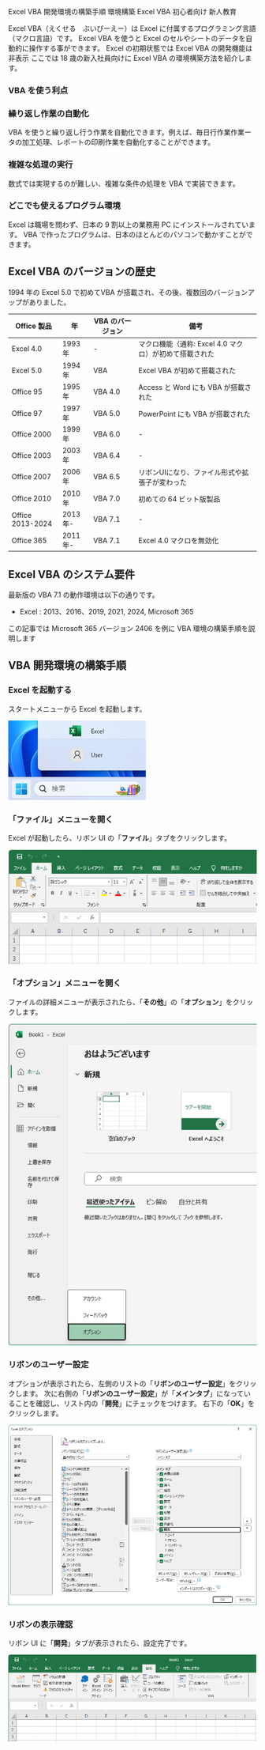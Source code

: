 Excel VBA 開発環境の構築手順
環境構築
Excel VBA
初心者向け
新人教育

Excel VBA（えくせる　ぶいびーえー）は Excel に付属するプログラミング言語（マクロ言語）です。
Excel VBA を使うと Excel のセルやシートのデータを自動的に操作する事ができます。
Excel の初期状態では Excel VBA の開発機能は非表示
ここでは 18 歳の新入社員向けに Excel VBA の環境構築方法を紹介します。

### VBA を使う利点
###  繰り返し作業の自動化
VBA を使うと繰り返し行う作業を自動化できます。例えば、毎日行作業作業ータの加工処理、レポートの印刷作業を自動化することができます。

### 複雑な処理の実行
数式では実現するのが難しい、複雑な条件の処理を VBA で実装できます。

### どこでも使えるプログラム環境
Excel は職場を問わず、日本の 9 割以上の業務用 PC にインストールされています。
VBA で作ったプログラムは、日本のほとんどのパソコンで動かすことができます。

## Excel VBA のバージョンの歴史
1994 年の Excel 5.0 で初めてVBA が搭載され、その後、複数回のバージョンアップがありました。

|Office 製品|年|VBA のバージョン|備考|
|---|---|---|---|
|Excel 4.0|1993 年|-|マクロ機能（通称: Excel 4.0 マクロ）が初めて搭載された|
|Excel 5.0|1994 年|VBA|Excel VBA が初めて搭載された|
|Office 95|1995 年|VBA 4.0|Access と Word にも VBA が搭載された|
|Office 97|1997 年|VBA 5.0|PowerPoint にも VBA が搭載された|
|Office 2000|1999 年|VBA 6.0|-|
|Office 2003|2003 年|VBA 6.4|-|
|Office 2007|2006 年|VBA 6.5|リボンUIになり、ファイル形式や拡張子が変わった|
|Office 2010|2010 年|VBA 7.0|初めての 64 ビット版製品|
|Office 2013-2024|2013年-|VBA 7.1|-|
|Office 365|2011年-|VBA 7.1|Excel 4.0 マクロを無効化|

## Excel VBA のシステム要件
最新版の VBA 7.1 の動作環境は以下の通りです。

- Excel : 2013、2016、2019, 2021, 2024, Microsoft 365

この記事では Microsoft 365 バージョン 2406 を例に VBA 環境の構築手順を説明します

## VBA 開発環境の構築手順
### Excel を起動する
スタートメニューから Excel を起動します。

![](408.png)
### 「ファイル」メニューを開く
Excel が起動したら、リボン UI の「**ファイル**」タブをクリックします。

![](413.png)
### 「オプション」メニューを開く
ファイルの詳細メニューが表示されたら、「**その他**」の「**オプション**」をクリックします。

![](423.png)
### リボンのユーザー設定
オプションが表示されたら、左側のリストの「**リボンのユーザー設定**」をクリックします。
次に右側の「**リボンのユーザー設定**」が「**メインタブ**」になっていることを確認し、リスト内の「**開発**」にチェックをつけます。
右下の「**OK**」をクリックします。

![](424.png)
### リボンの表示確認
リボン UI に「**開発**」タブが表示されたら、設定完了です。

![](432.png)
